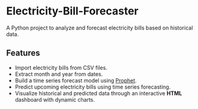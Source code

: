 # Electricity-Bill-Forecaster

A Python project to analyze and forecast electricity bills based on historical data.

## Features
- Import electricity bills from CSV files.
- Extract month and year from dates.
- Build a time series forecast model using [Prophet](https://facebook.github.io/prophet/).
- Predict upcoming electricity bills using time series forecasting.
- Visualize historical and predicted data through an interactive **HTML** dashboard with dynamic charts.

